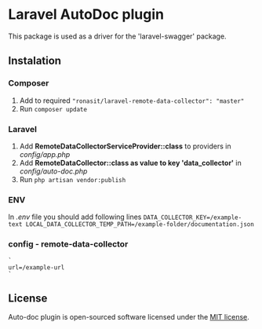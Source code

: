 # Laravel AutoDoc plugin 

This package is used as a driver for the 'laravel-swagger' package.

## Instalation

### Composer
 1. Add to required `"ronasit/laravel-remote-data-collector": "master"`
 1. Run `composer update`

### Laravel
 1. Add **RemoteDataCollectorServiceProvider::class** to providers in *config/app.php*
 1. Add **RemoteDataCollector::class as value to key 'data_collector'** in *config/auto-doc.php*
 1. Run `php artisan vendor:publish`
 
### ENV
 In *.env* file you should add following lines
    `
    DATA_COLLECTOR_KEY=/example-text
    LOCAL_DATA_COLLECTOR_TEMP_PATH=/example-folder/documentation.json
    `

### config - remote-data-collector
    `
    url=/example-url
    `

## License

Auto-doc plugin is open-sourced software licensed under the [MIT license](http://opensource.org/licenses/MIT).
